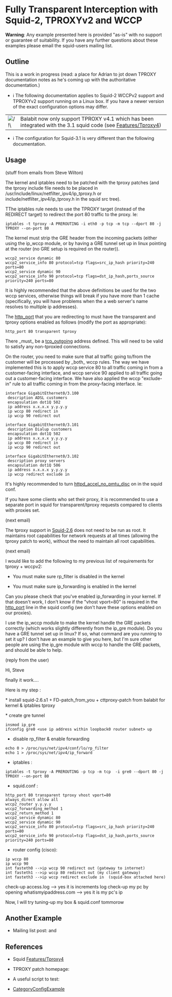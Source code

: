 # Fully Transparent Interception with Squid-2, TPROXYv2 and WCCP

**Warning**: Any example presented here is provided "as-is" with no
support or guarantee of suitability. If you have any further questions
about these examples please email the squid-users mailing list.

## Outline

This is a work in progress (read: a place for Adrian to jot down TPROXY
documentation notes as he's coming up with the authoritative
documentation.)

  - ℹ️
    The following documentation applies to Squid-2 WCCPv2 support and
    TPROXYv2 support running on a Linux box. If you have a newer version
    of the exact configuration options may differ.

|                                                                      |                                                                                                                                                                                                                       |
| -------------------------------------------------------------------- | --------------------------------------------------------------------------------------------------------------------------------------------------------------------------------------------------------------------- |
| ![/\!\\](https://wiki.squid-cache.org/wiki/squidtheme/img/alert.png) | Balabit now only support TPROXY v4.1 which has been integrated with the 3.1 squid code (see [Features/Tproxy4](/Features/Tproxy4#)) |

  - ℹ️
    The configuration for Squid-3.1 is very different than the following
    documentation.

## Usage

(stuff from emails from Steve Wilton)

The kernel and iptables need to be patched with the tproxy patches (and
the tproxy include file needs to be placed in
/usr/include/linux/netfilter\_ipv4/ip\_tproxy.h or
include/netfilter\_ipv4/ip\_tproxy.h in the squid src tree).

TThe iptables rule needs to use the TPROXY target (instead of the
REDIRECT target) to redirect the port 80 traffic to the proxy. Ie:

    iptables -t tproxy -A PREROUTING -i eth0 -p tcp -m tcp --dport 80 -j TPROXY --on-port 80

The kernel must strip the GRE header from the incoming packets (either
using the ip\_wccp module, or by having a GRE tunnel set up in linux
pointing at the router (no GRE setup is required on the router)).

    wccp2_service dynamic 80
    wccp2_service_info 80 protocol=tcp flags=src_ip_hash priority=240 ports=80
    wccp2_service dynamic 90
    wccp2_service_info 90 protocol=tcp flags=dst_ip_hash,ports_source priority=240 ports=80

It is highly recommended that the above definitions be used for the two
wccp services, otherwise things will break if you have more than 1 cache
(specifically, you will have problems when the a web server's name
resolves to multiple ip addresses).

The [http\_port](http://www.squid-cache.org/Doc/config/http_port#) that
you are redirecting to must have the transparent and tproxy options
enabled as follows (modify the port as appropriate):

    http_port 80 transparent tproxy

There \_must\_ be a
[tcp\_outgoing](http://www.squid-cache.org/Doc/config/tcp_outgoing#)
address defined. This will need to be valid to satisfy any non-tproxied
connections.

On the router, you need to make sure that all traffic going to/from the
customer will be processed by \_both\_ wccp rules. The way we have
implemented this is to apply wccp service 80 to all traffic coming in
from a customer-facing interface, and wccp service 90 applied to all
traffic going out a customer-facing interface. We have also applied the
wccp "exclude-in" rule to all traffic coming in from the proxy-facing
interface. Ie:

    interface GigabitEthernet0/3.100
     description ADSL customers
     encapsulation dot1Q 502
     ip address x.x.x.x y.y.y.y
     ip wccp 80 redirect in
     ip wccp 90 redirect out
    
    interface GigabitEthernet0/3.101
     description Dialup customers
     encapsulation dot1Q 502
     ip address x.x.x.x y.y.y.y
     ip wccp 80 redirect in
     ip wccp 90 redirect out
    
    interface GigabitEthernet0/3.102
     description proxy servers
     encapsulation dot1Q 506
     ip address x.x.x.x y.y.y.y
     ip wccp redirect exclude in

It's highly recommended to turn
[httpd\_accel\_no\_pmtu\_disc](http://www.squid-cache.org/Doc/config/httpd_accel_no_pmtu_disc#)
on in the squid conf.

If you have some clients who set their proxy, it is recommended to use a
separate port in squid for transparent/tproxy requests compared to
clients with proxies set.

(next email)

The tproxy support in
[Squid-2.6](/Squid-2.6#)
does not need to be run as root. It maintains root capabilities for
network requests at all times (allowing the tproxy patch to work),
without the need to maintain all root capabilities.

(next email)

I would like to add the following to my previous list of requirements
for tproxy + wccpv2:

  - You must make sure rp\_filter is disabled in the kernel

  - You must make sure ip\_forwarding is enabled in the kernel

Can you please check that you've enabled ip\_forwarding in your kernel.
If that doesn't work, I don't know if the "vhost vport=80" is required
in the [http\_port](http://www.squid-cache.org/Doc/config/http_port#)
line in the squid config (we don't have these options enabled on our
proxies).

I use the ip\_wccp module to make the kernel handle the GRE packets
correctly (which works slightly differently from the ip\_gre module). Do
you have a GRE tunnel set up in linux? If so, what command are you
running to set it up? I don't have an example to give you here, but I'm
sure other people are using the ip\_gre module with wccp to handle the
GRE packets, and should be able to help.

(reply from the user)

Hi, Steve

finally it work....

Here is my step :

\* install squid-2.6.s1 + FD-patch\_from\_you + cttproxy-patch from
balabit for kernel & iptables tproxy

\* create gre tunnel

    insmod ip_gre
    ifconfig gre0 <use ip address within loopback0 router subnet> up

  - disable rp\_filter & enable forwarding

<!-- end list -->

    echo 0 > /proc/sys/net/ipv4/conf/lo/rp_filter
    echo 1 > /proc/sys/net/ipv4/ip_forward

  - iptables :

<!-- end list -->

    iptables -t tproxy -A PREROUTING -p tcp -m tcp  -i gre0 --dport 80 -j TPROXY --on-port 80

  - squid.conf :

<!-- end list -->

    http_port 80 transparent tproxy vhost vport=80
    always_direct allow all
    wccp2_router y.y.y.y
    wccp2_forwarding_method 1
    wccp2_return_method 1
    wccp2_service dynamic 80
    wccp2_service dynamic 90
    wccp2_service_info 80 protocol=tcp flags=src_ip_hash priority=240 ports=80
    wccp2_service_info 90 protocol=tcp flags=dst_ip_hash,ports_source priority=240 ports=80

  - router config (cisco):

<!-- end list -->

    ip wccp 80
    ip wccp 90
    int fasteth0 -->ip wccp 90 redirect out (gateway to internet)
    int fasteth1 -->ip wccp 80 redirect out (my client gateway)
    int fasteth3 -->ip wccp redirect exclude in  (squid-box attached here)

check-up access.log --\> yes it is increments log check-up my pc by
opening whatismyipaddress.com --\> yes it is my pc's ip

Now, I will try tuning-up my box & squid.conf tommorow

## Another Example

  - Mailing list post:
    [](http://www.squid-cache.org/mail-archive/squid-users/200705/0443.html)
    and
    [](http://www.squid-cache.org/mail-archive/squid-users/200705/0447.html)

## References

  - Squid
    [Features/Tproxy4](/Features/Tproxy4#)

  - TPROXY patch homepage:
    [](http://www.balabit.com/support/community/products/tproxy/)

  - A useful script to test:
    [](http://devel.squid-cache.org/cgi-bin/test)

<!-- end list -->

  - [CategoryConfigExample](/CategoryConfigExample#)
